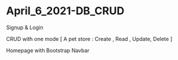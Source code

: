 # April_6_2021-DB_CRUD
 
Signup & Login

CRUD with one mode [ A pet store : Create , Read , Update, Delete ]

Homepage with Bootstrap Navbar
